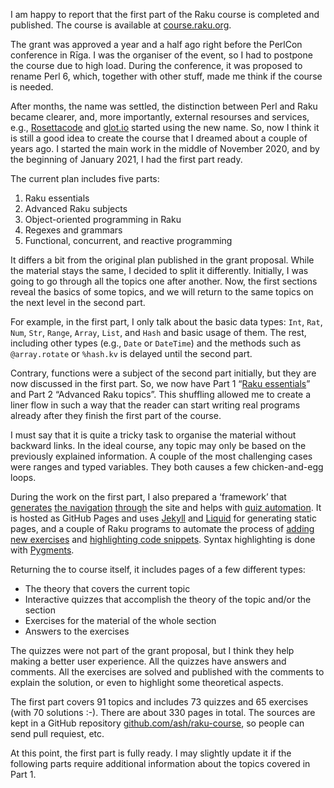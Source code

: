 I am happy to report that the first part of the Raku course is completed and published. The course is available at [course.raku.org](https://course.raku.org).

The grant was approved a year and a half ago right before the PerlCon conference in Rīga. I was the organiser of the event, so I had to postpone the course due to high load. During the conference, it was proposed to rename Perl 6, which, together with other stuff, made me think if the course is needed.

After months, the name was settled, the distinction between Perl and Raku became clearer, and, more importantly, external resourses and services, e.g., [Rosettacode](http://rosettacode.org/wiki/Category:Raku) and [glot.io](https://glot.io/new/raku) started using the new name. So, now I think it is still a good idea to create the course that I dreamed about a couple of years ago. I started the main work in the middle of November 2020, and by the beginning of January 2021, I had the first part ready.

The current plan includes five parts:

1. Raku essentials
1. Advanced Raku subjects
1. Object-oriented programming in Raku
1. Regexes and grammars
1. Functional, concurrent, and reactive programming

It differs a bit from the original plan published in the grant proposal. While the material stays the same, I decided to split it differently. Initially, I was going to go through all the topics one after another. Now, the first sections reveal the basics of some topics, and we will return to the same topics on the next level in the second part.

For example, in the first part, I only talk about the basic data types: `Int`, `Rat`, `Num`, `Str`, `Range`, `Array`, `List`, and `Hash` and basic usage of them. The rest, including other types (e.g., `Date` or `DateTime`) and the methods such as `@array.rotate` or `%hash.kv` is delayed until the second part.

Contrary, functions were a subject of the second part initially, but they are now discussed in the first part. So, we now have Part 1 “[Raku essentials](https://course.raku.org/essentials/)” and Part 2 “Advanced Raku topics”. This shuffling allowed me to create a liner flow in such a way that the reader can start writing real programs already after they finish the first part of the course.

I must say that it is quite a tricky task to organise the material without backward links. In the ideal course, any topic may only be based on the previously explained information. A couple of the most challenging cases were ranges and typed variables. They both causes a few chicken-and-egg loops.

During the work on the first part, I also prepared a ‘framework’ that [generates](https://github.com/ash/raku-course/blob/master/_includes/menu.html) [the navigation](https://github.com/ash/raku-course/blob/master/_includes/nav.html) [through](https://github.com/ash/raku-course/blob/master/_includes/toc.html) the site and helps with [quiz automation](https://github.com/ash/raku-course/blob/master/_includes/quiz.html). It is hosted as GitHub Pages and uses [Jekyll](https://jekyllrb.com) and [Liquid](https://shopify.github.io/liquid/) for generating static pages, and a couple of Raku programs to automate the process of [adding new exercises](https://github.com/ash/raku-course/blob/master/new-exercise-template.raku) and [highlighting code snippets](https://github.com/ash/raku-course/blob/master/highlight.raku). Syntax highlighting is done with [Pygments](https://pygments.org).

Returning the to course itself, it includes pages of a few different types:

* The theory that covers the current topic
* Interactive quizzes that accomplish the theory of the topic and/or the section
* Exercises for the material of the whole section
* Answers to the exercises

The quizzes were not part of the grant proposal, but I think they help making a better user experience. All the quizzes have answers and comments. All the exercises are solved and published with the comments to explain the solution, or even to highlight some theoretical aspects.

The first part covers 91 topics and includes 73 quizzes and 65 exercises (with 70 solutions :-). There are about 330 pages in total. The sources are kept in a GitHub repository [github.com/ash/raku-course](https://github.com/ash/raku-course), so people can send pull requiest, etc.

At this point, the first part is fully ready. I may slightly update it if the following parts require additional information about the topics covered in Part 1.
